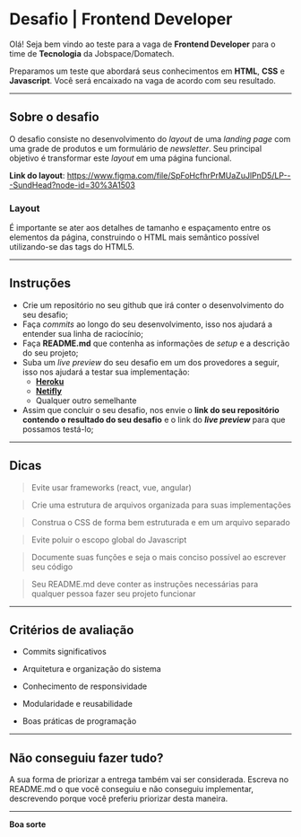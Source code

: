 # Desafio | Frontend Developer

Olá! Seja bem vindo ao teste para a vaga de **Frontend Developer** para o time de **Tecnologia** da Jobspace/Domatech.

Preparamos um teste que abordará seus conhecimentos em **HTML**, **CSS** e **Javascript**. Você será encaixado na vaga de acordo com seu resultado.

---

## Sobre o desafio

O desafio consiste no desenvolvimento do *layout* de uma *landing page* com uma grade de produtos e um formulário de *newsletter*. Seu principal objetivo é transformar este *layout* em uma página funcional.

**Link do layout**: https://www.figma.com/file/SpFoHcfhrPrMUaZuJlPnD5/LP---SundHead?node-id=30%3A1503


### Layout

É importante se ater aos detalhes de tamanho e espaçamento entre os elementos da página, construindo o HTML mais semântico possível utilizando-se das tags do HTML5.

---

## Instruções

- Crie um repositório no seu github que irá conter o desenvolvimento do seu desafio;
- Faça *commits* ao longo do seu desenvolvimento, isso nos ajudará a entender sua linha de raciocínio;
- Faça **README.md** que contenha as informações de *setup* e a descrição do seu projeto;
- Suba um *live preview* do seu desafio em um dos provedores a seguir, isso nos ajudará a testar sua implementação:
    - **[Heroku](https://www.heroku.com)**
    - **[Netifly](https://www.netlify.com/)**
    - Qualquer outro semelhante
- Assim que concluir o seu desafio, nos envie o **link do seu repositório contendo o resultado do seu desafio** e o link do ***live preview*** para que possamos testá-lo;

---

## Dicas
> Evite usar frameworks (react, vue, angular)

> Crie uma estrutura de arquivos organizada para suas implementações

> Construa o CSS de forma bem estruturada e em um arquivo separado

> Evite poluir o escopo global do Javascript

> Documente suas funções e seja o mais conciso possível ao escrever seu código

> Seu README.md deve conter as instruções necessárias para qualquer pessoa fazer seu projeto funcionar

---

## Critérios de avaliação
- Commits significativos

- Arquitetura e organização do sistema

- Conhecimento de responsividade

- Modularidade e reusabilidade

- Boas práticas de programação

---

## Não conseguiu fazer tudo?
A sua forma de priorizar a entrega também vai ser considerada. Escreva no README.md o que você conseguiu e não conseguiu implementar, descrevendo porque você preferiu priorizar desta maneira.

---

**Boa sorte**
